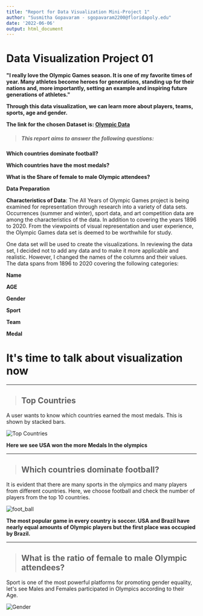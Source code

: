 ```yaml
---
title: "Report for Data Visualization Mini-Project 1"
author: "Susmitha Gopavaram - sgopavaram2200@floridapoly.edu"
date: '2022-06-06'
output: html_document
---
```


# Data Visualization Project 01

**"I really love the Olympic Games season. It is one of my favorite times of year. Many athletes become heroes for generations, standing up for their nations and, more importantly, setting an example and inspiring future generations of athletes."**

**Through this data visualization, we can learn more about players, teams, sports, age and gender.**

**The link for the chosen Dataset is:
[Olympic Data ](https://github.com/susmithareddy-1996/dataviz_final_project/blob/main/data/Olympic%20Dataset.csv)**

> ##### **This report aims to answer the following questions**:

**Which countries dominate football?**

**Which countries have the most medals?** 

**What is the Share of female to male Olympic attendees?**

**Data Preparation**

**Characteristics of Data**: The All Years of Olympic Games project is being examined for representation through research into a variety of data sets. Occurrences (summer and winter), sport data, and art competition data are among the characteristics of the data. In addition to covering the years 1896 to 2020. From the viewpoints of visual representation and user experience, the Olympic Games data set is deemed to be worthwhile for study.

One data set will be used to create the visualizations. In reviewing the data set, I decided not to add any data and to make it more applicable and realistic. However, I changed the names of the columns and their values. The data spans from 1896 to 2020 covering the following categories:

**Name**

**AGE**

**Gender**

**Sport**

**Team**

**Medal**

# It's time to talk about visualization now

------------------------

>## **Top Countries**

A user wants to know which countries earned the most medals. This is shown by stacked bars. 

![Top Countries](https://github.com/susmithareddy-1996/dataviz_final_project/blob/main/figures/top%2010%20countries.jpg)

**Here we see USA won the more Medals In the olympics**

--------------------------------------------

> ## **Which countries dominate football?** 

It is evident that there are many sports in the olympics and many players from different countries. Here, we choose football and check the number of players from the top 10 countries.

![foot_ball](https://github.com/susmithareddy-1996/dataviz_final_project/blob/main/figures/football.jpg)

**The most popular game in every country is soccer. USA and Brazil have nearly equal amounts of Olympic players but the first place was occupied by Brazil.**

----------------------------------------

> ## **What is the ratio of female to male Olympic attendees?**

Sport is one of the most powerful platforms for promoting gender equality, let's see Males and Females participated in Olympics according to their Age.

![Gender](https://github.com/susmithareddy-1996/dataviz_final_project/blob/main/figures/who%20mon%20more%20Medals.jpg)
